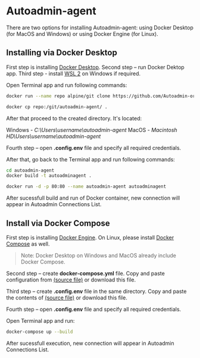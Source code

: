 # Autoadmin-agent

There are two options for installing Autoadmin-agent: using Docker Desktop (for MacOS and Windows) or using Docker Engine (for Linux).


## Installing via Docker Desktop

First step is installing [Docker Desktop](https://www.docker.com/products/docker-desktop).
Second step – run Docker Dektop app.
Third step - install [WSL 2](https://docs.microsoft.com/en-us/windows/wsl/install-win10) on Windows if required.

Open Terminal app and run following commands:

```sh
docker run --name repo alpine/git clone https://github.com/Autoadmin-org/autoadmin-agent.git

docker cp repo:/git/autoadmin-agent/ . 
```
After that proceed to the created directory. It's located:

Windows - *C:\Users\username\autoadmin-agent*
MacOS - *Macintosh HD\Users\username\autoadmin-agent*

Fourth step – open **.config.env** file and specify all required credentials.

After that, go back to the Terminal app and run following commands:
```sh
cd autoadmin-agent
docker build -t autoadminagent . 

docker run -d -p 80:80 --name autoadmin-agent autoadminagent
```
After sucessfull build and run of Docker container, new connection will appear in Autoadmin Connections List.



## Install via Docker Compose

First step is installing [Docker Engine](https://docker.com).
On Linux, please install [Docker Compose](https://docs.docker.com/compose/install/) as well.
> Note: Docker Desktop on Windows and MacOS already include Docker Compose.

Second step – create **docker-compose.yml** file. 
Copy and paste configuration from [(source file)](https://github.com/Autoadmin-org/autoadmin-agent/blob/master/docker-compose.yml) or download this file.

Third step – create **.config.env** file in the same directory. 
Copy and paste the contents of [(source file)](https://github.com/Autoadmin-org/autoadmin-agent/blob/master/.config.env) or download this file.

Fourth step – open **.config.env** file and specify all required credentials.


Open Terminal app and run:

```sh
docker-compose up --build
```
After sucessfull execution, new connection will appear in Autoadmin Connections List.
